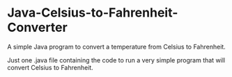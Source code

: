 # Java-Celsius-to-Fahrenheit-Converter
A simple Java program to convert a temperature from Celsius to Fahrenheit.

Just one .java file containing the code to run a very simple program that will convert Celsius to Fahrenheit.
